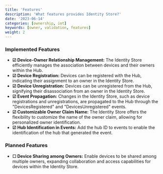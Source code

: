 ```yaml
---
title: 'Features'
description: 'What features provides Identity Store?'
date: '2023-06-14'
categories: [ownership, iot]
keywords: [owner, validation, features]
weight: 2
---
```


### Implemented Features

- **&#x2611; Device-Owner Relationship Management:** The Identity Store efficiently manages the association between devices and their owners within the Hub.
- **&#x2611; Device Registration:** Devices can be registered with the Hub, indicating their assignment to an owner in the Identity Store.
- **&#x2611; Device Unregistration:** Devices can be unregistered from the Hub, signifying their disassociation from an owner in the Identity Store.
- **&#x2611; Event Propagation:** Changes in the Identity Store, such as device registrations and unregistrations, are propagated to the Hub through the "DevicesRegistered" and "DevicesUnregistered" events.
- **&#x2611; Customizable Owner Claim Name:** The Identity Store offers the flexibility to customize the name of the owner claim, allowing for personalized owner identification.
- **&#x2611; Hub Identification in Events:** Add the hub ID to events to enable the identification of the hub that generated the event.

### Planned Features

- **&#x2610; Device Sharing among Owners:** Enable devices to be shared among multiple owners, expanding collaboration and access capabilities for devices within the Identity Store.
